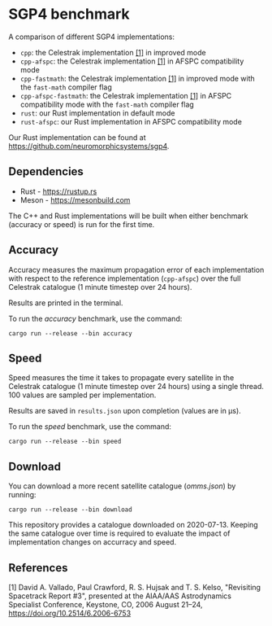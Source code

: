 # SGP4 benchmark
A comparison of different SGP4 implementations:
- `cpp`: the Celestrak implementation [[1]](#1) in improved mode
- `cpp-afspc`: the Celestrak implementation [[1]](#1) in AFSPC compatibility mode
- `cpp-fastmath`: the Celestrak implementation [[1]](#1) in improved mode with the `fast-math` compiler flag
- `cpp-afspc-fastmath`: the Celestrak implementation [[1]](#1) in AFSPC compatibility mode with the `fast-math` compiler flag
- `rust`: our Rust implementation in default mode
- `rust-afspc`: our Rust implementation in AFSPC compatibility mode

Our Rust implementation can be found at https://github.com/neuromorphicsystems/sgp4.

## Dependencies

- Rust - https://rustup.rs
- Meson - https://mesonbuild.com

The C++ and Rust implementations will be built when either benchmark (accuracy or speed) is run for the first time.

## Accuracy

Accuracy measures the maximum propagation error of each implementation with respect to the reference implementation (`cpp-afspc`) over the full Celestrak catalogue (1 minute timestep over 24 hours).

Results are printed in the terminal.

To run the *accuracy* benchmark, use the command:
```
cargo run --release --bin accuracy
```

## Speed

Speed measures the time it takes to propagate every satellite in the Celestrak catalogue (1 minute timestep over 24 hours) using a single thread. 100 values are sampled per implementation.

Results are saved in `results.json` upon completion (values are in μs).

To run the *speed* benchmark, use the command:
```
cargo run --release --bin speed
```

## Download

You can download a more recent satellite catalogue (*omms.json*) by running:
```
cargo run --release --bin download
```

This repository provides a catalogue downloaded on 2020-07-13. Keeping the same catalogue over time is required to evaluate the impact of implementation changes on accurracy and speed.

## References

<a id="1">[1]</a> David A. Vallado, Paul Crawford, R. S. Hujsak and T. S. Kelso, "Revisiting Spacetrack Report #3", presented at the AIAA/AAS Astrodynamics Specialist Conference, Keystone, CO, 2006 August 21–24, https://doi.org/10.2514/6.2006-6753
